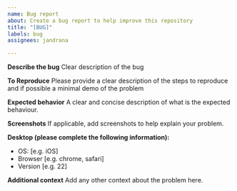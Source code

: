 ```yaml
---
name: Bug report
about: Create a bug report to help improve this repository
title: "[BUG]"
labels: bug
assignees: jandrana

---
```


**Describe the bug**
Clear description of the bug

**To Reproduce**
Please provide a clear description of the steps to reproduce and if possible a minimal demo of the problem

**Expected behavior**
A clear and concise description of what is the expected behaviour.

**Screenshots**
If applicable, add screenshots to help explain your problem.

**Desktop (please complete the following information):**
 - OS: [e.g. iOS]
 - Browser [e.g. chrome, safari]
 - Version [e.g. 22]

**Additional context**
Add any other context about the problem here.
